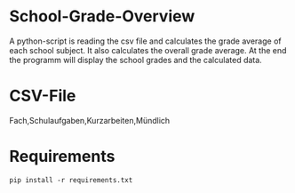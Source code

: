 # School-Grade-Overview

A python-script is reading the csv file and calculates the grade average of each school subject. It also calculates the overall grade average.
At the end the programm will display the school grades and the calculated data.

# CSV-File

Fach,Schulaufgaben,Kurzarbeiten,Mündlich

# Requirements

    pip install -r requirements.txt
